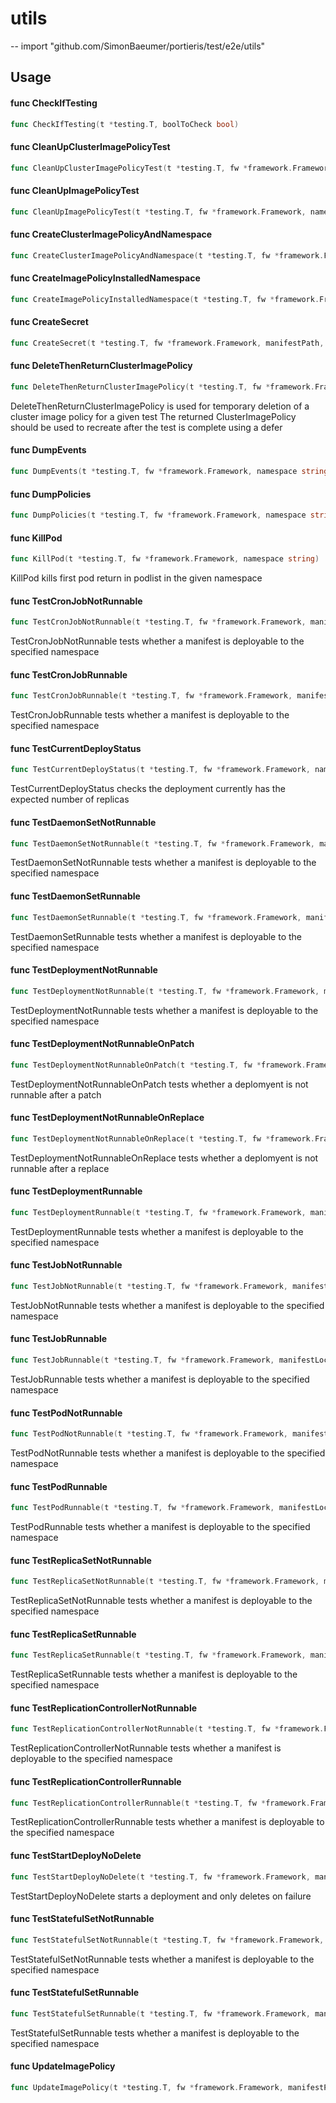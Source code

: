 # utils
--
    import "github.com/SimonBaeumer/portieris/test/e2e/utils"


## Usage

#### func  CheckIfTesting

```go
func CheckIfTesting(t *testing.T, boolToCheck bool)
```

#### func  CleanUpClusterImagePolicyTest

```go
func CleanUpClusterImagePolicyTest(t *testing.T, fw *framework.Framework, clusterPolicy, namespace string)
```

#### func  CleanUpImagePolicyTest

```go
func CleanUpImagePolicyTest(t *testing.T, fw *framework.Framework, namespace string)
```

#### func  CreateClusterImagePolicyAndNamespace

```go
func CreateClusterImagePolicyAndNamespace(t *testing.T, fw *framework.Framework, manifestPath string) (*v1beta1.ClusterImagePolicy, *corev1.Namespace)
```

#### func  CreateImagePolicyInstalledNamespace

```go
func CreateImagePolicyInstalledNamespace(t *testing.T, fw *framework.Framework, manifestPath string) *corev1.Namespace
```

#### func  CreateSecret

```go
func CreateSecret(t *testing.T, fw *framework.Framework, manifestPath, namespace string)
```

#### func  DeleteThenReturnClusterImagePolicy

```go
func DeleteThenReturnClusterImagePolicy(t *testing.T, fw *framework.Framework, clusterImagePolicy string) *v1beta1.ClusterImagePolicy
```
DeleteThenReturnClusterImagePolicy is used for temporary deletion of a cluster
image policy for a given test The returned ClusterImagePolicy should be used to
recreate after the test is complete using a defer

#### func  DumpEvents

```go
func DumpEvents(t *testing.T, fw *framework.Framework, namespace string)
```

#### func  DumpPolicies

```go
func DumpPolicies(t *testing.T, fw *framework.Framework, namespace string)
```

#### func  KillPod

```go
func KillPod(t *testing.T, fw *framework.Framework, namespace string)
```
KillPod kills first pod return in podlist in the given namespace

#### func  TestCronJobNotRunnable

```go
func TestCronJobNotRunnable(t *testing.T, fw *framework.Framework, manifestLocation, namespace string)
```
TestCronJobNotRunnable tests whether a manifest is deployable to the specified
namespace

#### func  TestCronJobRunnable

```go
func TestCronJobRunnable(t *testing.T, fw *framework.Framework, manifestLocation, namespace string)
```
TestCronJobRunnable tests whether a manifest is deployable to the specified
namespace

#### func  TestCurrentDeployStatus

```go
func TestCurrentDeployStatus(t *testing.T, fw *framework.Framework, namespace, deploymentName string)
```
TestCurrentDeployStatus checks the deployment currently has the expected number
of replicas

#### func  TestDaemonSetNotRunnable

```go
func TestDaemonSetNotRunnable(t *testing.T, fw *framework.Framework, manifestLocation, namespace string)
```
TestDaemonSetNotRunnable tests whether a manifest is deployable to the specified
namespace

#### func  TestDaemonSetRunnable

```go
func TestDaemonSetRunnable(t *testing.T, fw *framework.Framework, manifestLocation, namespace string)
```
TestDaemonSetRunnable tests whether a manifest is deployable to the specified
namespace

#### func  TestDeploymentNotRunnable

```go
func TestDeploymentNotRunnable(t *testing.T, fw *framework.Framework, manifestLocation, namespace string)
```
TestDeploymentNotRunnable tests whether a manifest is deployable to the
specified namespace

#### func  TestDeploymentNotRunnableOnPatch

```go
func TestDeploymentNotRunnableOnPatch(t *testing.T, fw *framework.Framework, deploymentName, patchString, namespace string)
```
TestDeploymentNotRunnableOnPatch tests whether a deplomyent is not runnable
after a patch

#### func  TestDeploymentNotRunnableOnReplace

```go
func TestDeploymentNotRunnableOnReplace(t *testing.T, fw *framework.Framework, manifestLocation, namespace string)
```
TestDeploymentNotRunnableOnReplace tests whether a deplomyent is not runnable
after a replace

#### func  TestDeploymentRunnable

```go
func TestDeploymentRunnable(t *testing.T, fw *framework.Framework, manifestLocation, namespace string)
```
TestDeploymentRunnable tests whether a manifest is deployable to the specified
namespace

#### func  TestJobNotRunnable

```go
func TestJobNotRunnable(t *testing.T, fw *framework.Framework, manifestLocation, namespace string)
```
TestJobNotRunnable tests whether a manifest is deployable to the specified
namespace

#### func  TestJobRunnable

```go
func TestJobRunnable(t *testing.T, fw *framework.Framework, manifestLocation, namespace string)
```
TestJobRunnable tests whether a manifest is deployable to the specified
namespace

#### func  TestPodNotRunnable

```go
func TestPodNotRunnable(t *testing.T, fw *framework.Framework, manifestLocation, namespace string)
```
TestPodNotRunnable tests whether a manifest is deployable to the specified
namespace

#### func  TestPodRunnable

```go
func TestPodRunnable(t *testing.T, fw *framework.Framework, manifestLocation, namespace string)
```
TestPodRunnable tests whether a manifest is deployable to the specified
namespace

#### func  TestReplicaSetNotRunnable

```go
func TestReplicaSetNotRunnable(t *testing.T, fw *framework.Framework, manifestLocation, namespace string)
```
TestReplicaSetNotRunnable tests whether a manifest is deployable to the
specified namespace

#### func  TestReplicaSetRunnable

```go
func TestReplicaSetRunnable(t *testing.T, fw *framework.Framework, manifestLocation, namespace string)
```
TestReplicaSetRunnable tests whether a manifest is deployable to the specified
namespace

#### func  TestReplicationControllerNotRunnable

```go
func TestReplicationControllerNotRunnable(t *testing.T, fw *framework.Framework, manifestLocation, namespace string)
```
TestReplicationControllerNotRunnable tests whether a manifest is deployable to
the specified namespace

#### func  TestReplicationControllerRunnable

```go
func TestReplicationControllerRunnable(t *testing.T, fw *framework.Framework, manifestLocation, namespace string)
```
TestReplicationControllerRunnable tests whether a manifest is deployable to the
specified namespace

#### func  TestStartDeployNoDelete

```go
func TestStartDeployNoDelete(t *testing.T, fw *framework.Framework, manifestLocation, namespace string) (deploymentName string)
```
TestStartDeployNoDelete starts a deployment and only deletes on failure

#### func  TestStatefulSetNotRunnable

```go
func TestStatefulSetNotRunnable(t *testing.T, fw *framework.Framework, manifestLocation, namespace string)
```
TestStatefulSetNotRunnable tests whether a manifest is deployable to the
specified namespace

#### func  TestStatefulSetRunnable

```go
func TestStatefulSetRunnable(t *testing.T, fw *framework.Framework, manifestLocation, namespace string)
```
TestStatefulSetRunnable tests whether a manifest is deployable to the specified
namespace

#### func  UpdateImagePolicy

```go
func UpdateImagePolicy(t *testing.T, fw *framework.Framework, manifestPath, namespace, oldPolicy string)
```
